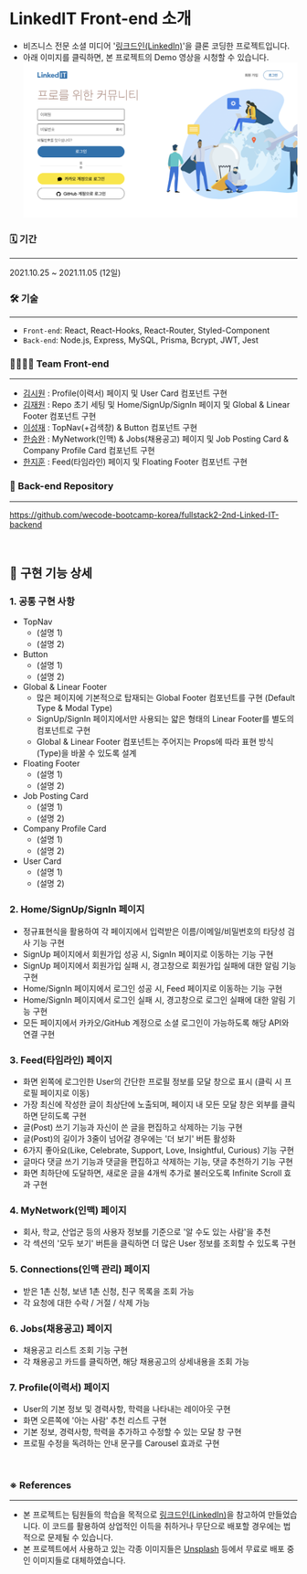# LinkedIT Front-end 소개

- 비즈니스 전문 소셜 미디어 '[링크드인(LinkedIn)](https://www.linkedin.com/)'을 클론 코딩한 프로젝트입니다.
- 아래 이미지를 클릭하면, 본 프로젝트의 Demo 영상을 시청할 수 있습니다.
  [![[LinkedIT] Demo 영상](./public/images/readme_demo_thumbnail.png)](https://vimeo.com/634975398)

### 🗓 기간

---

2021.10.25 ~ 2021.11.05 (12일)

### 🛠 기술

---

- `Front-end`: React, React-Hooks, React-Router, Styled-Component
- `Back-end`: Node.js, Express, MySQL, Prisma, Bcrypt, JWT, Jest

### 👨‍👩‍👧‍👦 Team Front-end

---

- [김시원](https://github.com/k-cool) : Profile(이력서) 페이지 및 User Card 컴포넌트 구현
- [김재원](https://github.com/jambottle) : Repo 초기 세팅 및 Home/SignUp/SignIn 페이지 및 Global & Linear Footer 컴포넌트 구현
- [이성재](https://github.com/hanslee1) : TopNav(+검색창) & Button 컴포넌트 구현
- [한승완](https://github.com/han0gu) : MyNetwork(인맥) & Jobs(채용공고) 페이지 및 Job Posting Card & Company Profile Card 컴포넌트 구현
- [한지훈](https://github.com/JivenHan) : Feed(타임라인) 페이지 및 Floating Footer 컴포넌트 구현

### 🤝 Back-end Repository

---

https://github.com/wecode-bootcamp-korea/fullstack2-2nd-Linked-IT-backend

<br/>

## 📑 구현 기능 상세

### 1. 공통 구현 사항

- TopNav
  - (설명 1)
  - (설명 2)
- Button
  - (설명 1)
  - (설명 2)
- Global & Linear Footer
  - 많은 페이지에 기본적으로 탑재되는 Global Footer 컴포넌트를 구현 (Default Type & Modal Type)
  - SignUp/SignIn 페이지에서만 사용되는 얇은 형태의 Linear Footer를 별도의 컴포넌트로 구현
  - Global & Linear Footer 컴포넌트는 주어지는 Props에 따라 표현 방식(Type)을 바꿀 수 있도록 설계
- Floating Footer
  - (설명 1)
  - (설명 2)
- Job Posting Card
  - (설명 1)
  - (설명 2)
- Company Profile Card
  - (설명 1)
  - (설명 2)
- User Card
  - (설명 1)
  - (설명 2)

### 2. Home/SignUp/SignIn 페이지

- 정규표현식을 활용하여 각 페이지에서 입력받은 이름/이메일/비밀번호의 타당성 검사 기능 구현
- SignUp 페이지에서 회원가입 성공 시, SignIn 페이지로 이동하는 기능 구현
- SignUp 페이지에서 회원가입 실패 시, 경고창으로 회원가입 실패에 대한 알림 기능 구현
- Home/SignIn 페이지에서 로그인 성공 시, Feed 페이지로 이동하는 기능 구현
- Home/SignIn 페이지에서 로그인 실패 시, 경고창으로 로그인 실패에 대한 알림 기능 구현
- 모든 페이지에서 카카오/GitHub 계정으로 소셜 로그인이 가능하도록 해당 API와 연결 구현

### 3. Feed(타임라인) 페이지

- 화면 왼쪽에 로그인한 User의 간단한 프로필 정보를 모달 창으로 표시 (클릭 시 프로필 페이지로 이동)
- 가장 최신에 작성한 글이 최상단에 노출되며, 페이지 내 모든 모달 창은 외부를 클릭하면 닫히도록 구현
- 글(Post) 쓰기 기능과 자신이 쓴 글을 편집하고 삭제하는 기능 구현
- 글(Post)의 길이가 3줄이 넘어갈 경우에는 '더 보기' 버튼 활성화
- 6가지 좋아요(Like, Celebrate, Support, Love, Insightful, Curious) 기능 구현
- 글마다 댓글 쓰기 기능과 댓글을 편집하고 삭제하는 기능, 댓글 추천하기 기능 구현
- 화면 최하단에 도달하면, 새로운 글을 4개씩 추가로 불러오도록 Infinite Scroll 효과 구현

### 4. MyNetwork(인맥) 페이지

- 회사, 학교, 산업군 등의 사용자 정보를 기준으로 '알 수도 있는 사람'을 추천
- 각 섹션의 '모두 보기' 버튼을 클릭하면 더 많은 User 정보를 조회할 수 있도록 구현

### 5. Connections(인맥 관리) 페이지

- 받은 1촌 신청, 보낸 1촌 신청, 친구 목록을 조회 가능
- 각 요청에 대한 수락 / 거절 / 삭제 가능

### 6. Jobs(채용공고) 페이지

- 채용공고 리스트 조회 기능 구현
- 각 채용공고 카드를 클릭하면, 해당 채용공고의 상세내용을 조회 가능

### 7. Profile(이력서) 페이지

- User의 기본 정보 및 경력사항, 학력을 나타내는 레이아웃 구현
- 화면 오른쪽에 '아는 사람' 추천 리스트 구현
- 기본 정보, 경력사항, 학력을 추가하고 수정할 수 있는 모달 창 구현
- 프로필 수정을 독려하는 안내 문구를 Carousel 효과로 구현

<br/>

### ※ References

---

- 본 프로젝트는 팀원들의 학습을 목적으로 [링크드인(LinkedIn)](https://www.linkedin.com/)을 참고하여 만들었습니다. 이 코드를 활용하여 상업적인 이득을 취하거나 무단으로 배포할 경우에는 법적으로 문제될 수 있습니다.
- 본 프로젝트에서 사용하고 있는 각종 이미지들은 [Unsplash](https://unsplash.com/) 등에서 무료로 배포 중인 이미지들로 대체하였습니다.
